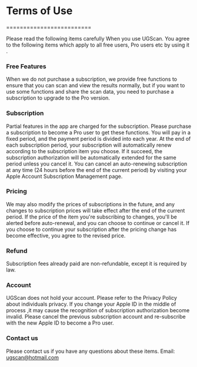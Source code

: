 # Terms of Use
=========================

Please read the following items carefully When you use UGScan.
You agree to the following items which apply to all free users, Pro users etc by using it .

### Free Features
When we do not purchase a subscription, we provide free functions to ensure that you can scan and view the results normally, but if you want to use some functions and share the scan data, you need to purchase a subscription to upgrade to the Pro version.

### Subscription
Partial features in the app are charged for the subscription.
Please purchase a subscription to become a Pro user to get these functions. You will pay in a fixed period, and the payment period is divided into each year.
At the end of each subscription period, your subscription will automatically renew according to the subscription item you choose. If it succeed, the subscription authorization will be automatically extended for the same period unless you cancel it. You can cancel an auto-renewing subscription at any time (24 hours before the end of the current period) by visiting your Apple Account Subscription Management page.

### Pricing
We may also modify the prices of subscriptions in the future, and any changes to subscription prices will take effect after the end of the current period.
If the price of the item you're subscribing to changes, you'll be alerted before auto-renewal, and you can choose to continue or cancel it.
If you choose to continue your subscription after the pricing change has become effective, you agree to the revised price.

### Refund
Subscription fees already paid are non-refundable, except it is required by law.

### Account
UGScan does not hold your account. Please refer to the Privacy Policy about individuals privacy. If you change your Apple ID in the middle of process ,it may cause the recognition of subscription authorization become invalid. Please cancel the previous subscription account and re-subscribe with the new Apple ID to become a Pro user.

### Contact us
Please contact us if you have any questions about these items.
Email: ugscan@hotmail.com